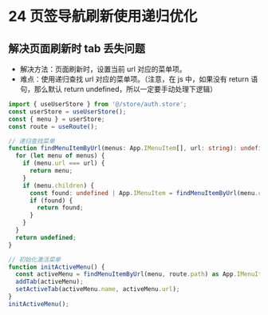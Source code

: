 # 24 页签导航刷新使用递归优化

## 解决页面刷新时 tab 丢失问题

- 解决方法：页面刷新时，设置当前 url 对应的菜单项。
- 难点：使用递归查找 url 对应的菜单项。（注意，在 js 中，如果没有 return 语句，那么默认 return undefined，所以一定要手动处理下逻辑）

```ts
import { useUserStore } from '@/store/auth.store';
const userStore = useUserStore();
const { menu } = userStore;
const route = useRoute();

// 递归查找菜单
function findMenuItemByUrl(menus: App.IMenuItem[], url: string): undefined | App.IMenuItem {
  for (let menu of menus) {
    if (menu.url === url) {
      return menu;
    }
    if (menu.children) {
      const found: undefined | App.IMenuItem = findMenuItemByUrl(menu.children, url);
      if (found) {
        return found;
      }
    }
  }
  return undefined;
}

// 初始化激活菜单
function initActiveMenu() {
  const activeMenu = findMenuItemByUrl(menu, route.path) as App.IMenuItem;
  addTab(activeMenu);
  setActiveTab(activeMenu.name, activeMenu.url);
}
initActiveMenu();
```
